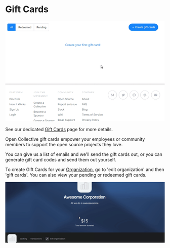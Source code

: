 # Gift Cards

![](../.gitbook/assets/giftcards.gif)

See our dedicated [Gift Cards](https://opencollective.com/gift-cards) page for more details.

Open Collective gift cards empower your employees or community members to support the open source projects they love.

You can give us a list of emails and we'll send the gift cards out, or you can generate gift card codes and send them out yourself.

To create Gift Cards for your [Organization](organizations.md), go to 'edit organization' and then 'gift cards'. You can also view your pending or redeemed gift cards.

![](../.gitbook/assets/peek-26-03-2019-08-42.gif)

